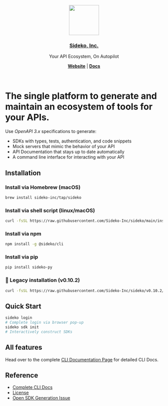 <p align="center">
  <a href="https://sideko.dev">
    <img src="https://storage.googleapis.com/sideko.appspot.com/public_assets/website_assets/logo-symbol.svg" height="96">
    <h3 align="center">Sideko, Inc.</h3>
  </a>
</p>

<p align="center">
  Your API Ecosystem, On Autopilot
</p>

<p align="center">
  <a href="https://sideko.dev"><strong>Website</strong></a> |
  <a href="https://docs.sideko.dev"><strong>Docs</strong></a>
</p>
<br/>

# The single platform to generate and maintain an ecosystem of tools for your APIs.

Use _OpenAPI 3.x_ specifications to generate:

- SDKs with types, tests, authentication, and code snippets
- Mock servers that mimic the behavior of your API
- API Documentation that stays up to date automatically
- A command line interface for interacting with your API

## Installation

### Install via Homebrew (macOS)

```bash
brew install sideko-inc/tap/sideko
```

### Install via shell script (linux/macOS)

```bash
curl -fsSL https://raw.githubusercontent.com/Sideko-Inc/sideko/main/install.sh | sh
```

### Install via npm

```bash
npm install -g @sideko/cli
```

### Install via pip

```bash
pip install sideko-py
```

### 📜 Legacy installation (v0.10.2)

```bash
curl -fsSL https://raw.githubusercontent.com/Sideko-Inc/sideko/v0.10.2/install.sh | sh
```

## Quick Start

```bash
sideko login
# Complete login via browser pop-up
sideko sdk init
# Interactively construct SDKs
```

## All features

Head over to the complete [CLI Documentation Page](./docs/CLI.md) for detailed CLI Docs.

## Reference

- [Complete CLI Docs](./docs/CLI.md)
- [License](./LICENSE)
- [Open SDK Generation Issue](https://github.com/Sideko-Inc/sideko/issues/new?template=generation-bug.md)
